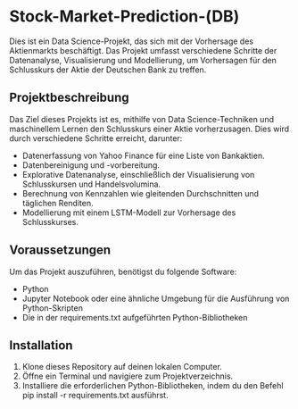 # Stock-Market-Prediction-(DB)

Dies ist ein Data Science-Projekt, das sich mit der Vorhersage des Aktienmarkts beschäftigt. Das Projekt umfasst verschiedene Schritte der Datenanalyse, Visualisierung und Modellierung, um Vorhersagen für den Schlusskurs der Aktie der Deutschen Bank zu treffen.

## Projektbeschreibung

Das Ziel dieses Projekts ist es, mithilfe von Data Science-Techniken und maschinellem Lernen den Schlusskurs einer Aktie vorherzusagen. Dies wird durch verschiedene Schritte erreicht, darunter:

- Datenerfassung von Yahoo Finance für eine Liste von Bankaktien.
- Datenbereinigung und -vorbereitung.
- Explorative Datenanalyse, einschließlich der Visualisierung von Schlusskursen und Handelsvolumina.
- Berechnung von Kennzahlen wie gleitenden Durchschnitten und täglichen Renditen.
- Modellierung mit einem LSTM-Modell zur Vorhersage des Schlusskurses.

## Voraussetzungen

Um das Projekt auszuführen, benötigst du folgende Software:

- Python
- Jupyter Notebook oder eine ähnliche Umgebung für die Ausführung von Python-Skripten
- Die in der requirements.txt aufgeführten Python-Bibliotheken

## Installation
1. Klone dieses Repository auf deinen lokalen Computer.
2. Öffne ein Terminal und navigiere zum Projektverzeichnis.
3. Installiere die erforderlichen Python-Bibliotheken, indem du den Befehl pip install -r requirements.txt ausführst.
